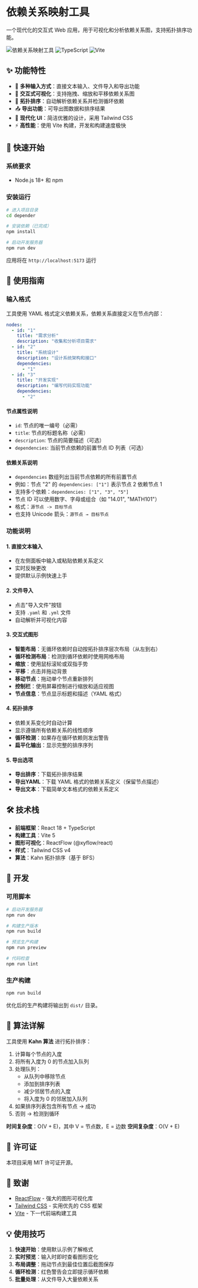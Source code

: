 # 依赖关系映射工具

一个现代化的交互式 Web 应用，用于可视化和分析依赖关系图，支持拓扑排序功能。

![依赖关系映射工具](https://img.shields.io/badge/React-18+-blue) ![TypeScript](https://img.shields.io/badge/TypeScript-5+-blue) ![Vite](https://img.shields.io/badge/Vite-5+-purple)

## ✨ 功能特性

- 📝 **多种输入方式**：直接文本输入、文件导入和导出功能
- 🎨 **交互式可视化**：支持拖拽、缩放和平移依赖关系图
- 🔄 **拓扑排序**：自动解析依赖关系并检测循环依赖
- 📤 **导出功能**：可导出图数据和排序结果
- 🎯 **现代化 UI**：简洁优雅的设计，采用 Tailwind CSS
- ⚡ **高性能**：使用 Vite 构建，开发和构建速度极快

## 🚀 快速开始

### 系统要求

- Node.js 18+ 和 npm

### 安装运行

```bash
# 进入项目目录
cd depender

# 安装依赖（已完成）
npm install

# 启动开发服务器
npm run dev
```

应用将在 `http://localhost:5173` 运行

## 📖 使用指南

### 输入格式

工具使用 YAML 格式定义依赖关系，依赖关系直接定义在节点内部：

```yaml
nodes:
  - id: "1"
    title: "需求分析"
    description: "收集和分析项目需求"
  - id: "2"
    title: "系统设计"
    description: "设计系统架构和接口"
    dependencies:
      - "1"
  - id: "3"
    title: "开发实现"
    description: "编写代码实现功能"
    dependencies:
      - "2"
```

#### 节点属性说明

- `id`: 节点的唯一编号（必需）
- `title`: 节点的标题名称（必需）
- `description`: 节点的简要描述（可选）
- `dependencies`: 当前节点依赖的前置节点 ID 列表（可选）

#### 依赖关系说明

- `dependencies` 数组列出当前节点依赖的所有前置节点
- 例如：节点 "2" 的 `dependencies: ["1"]` 表示节点 2 依赖节点 1
- 支持多个依赖：`dependencies: ["1", "3", "5"]`
- 节点 ID 可以使用数字、字母或组合（如 "14.01", "MATH101"）
- 格式：`源节点 -> 目标节点`
- 也支持 Unicode 箭头：`源节点 → 目标节点`

### 功能说明

#### 1. 直接文本输入

- 在左侧面板中输入或粘贴依赖关系定义
- 实时反映更改
- 提供默认示例快速上手

#### 2. 文件导入

- 点击"导入文件"按钮
- 支持 `.yaml` 和 `.yml` 文件
- 自动解析并可视化内容

#### 3. 交互式图形

- **智能布局**：无循环依赖时自动按拓扑排序层次布局（从左到右）
- **循环检测布局**：检测到循环依赖时使用网格布局
- **缩放**：使用鼠标滚轮或双指手势
- **平移**：点击并拖动背景
- **移动节点**：拖动单个节点重新排列
- **控制栏**：使用屏幕控制进行缩放和适应视图
- **节点信息**：节点显示标题和描述（YAML 格式）

#### 4. 拓扑排序

- 依赖关系变化时自动计算
- 显示遵循所有依赖关系的线性顺序
- **循环检测**：如果存在循环依赖则发出警告
- **扁平化输出**：显示完整的排序序列

#### 5. 导出选项

- **导出排序**：下载拓扑排序结果
- **导出YAML**：下载 YAML 格式的依赖关系定义（保留节点描述）
- **导出文本**：下载简单文本格式的依赖关系定义

## 🛠️ 技术栈

- **前端框架**：React 18 + TypeScript
- **构建工具**：Vite 5
- **图形可视化**：ReactFlow (@xyflow/react)
- **样式**：Tailwind CSS v4
- **算法**：Kahn 拓扑排序（基于 BFS）

## 🧪 开发

### 可用脚本

```bash
# 启动开发服务器
npm run dev

# 构建生产版本
npm run build

# 预览生产构建
npm run preview

# 代码检查
npm run lint
```

### 生产构建

```bash
npm run build
```

优化后的生产构建将输出到 `dist/` 目录。

## 🎯 算法详解

工具使用 **Kahn 算法** 进行拓扑排序：

1. 计算每个节点的入度
2. 将所有入度为 0 的节点加入队列
3. 处理队列：
   - 从队列中移除节点
   - 添加到排序列表
   - 减少邻居节点的入度
   - 将入度为 0 的邻居加入队列
4. 如果排序列表包含所有节点 → 成功
5. 否则 → 检测到循环

**时间复杂度**：O(V + E)，其中 V = 节点数，E = 边数
**空间复杂度**：O(V + E)

## 📄 许可证

本项目采用 MIT 许可证开源。

## 🙏 致谢

- [ReactFlow](https://reactflow.dev/) - 强大的图形可视化库
- [Tailwind CSS](https://tailwindcss.com/) - 实用优先的 CSS 框架
- [Vite](https://vitejs.dev/) - 下一代前端构建工具

## 💡 使用技巧

1. **快速开始**：使用默认示例了解格式
2. **实时预览**：输入时即时查看图形变化
3. **布局调整**：拖动节点到最佳位置后截图保存
4. **循环检测**：红色警告会立即提示循环依赖
5. **批量处理**：从文件导入大量依赖关系

